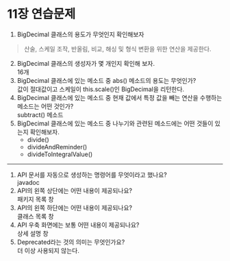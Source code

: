 # 11장 연습문제
1. BigDecimal 클래스의 용도가 무엇인지 확인해보자  
> 산술, 스케일 조작, 반올림, 비교, 해싱 및 형식 변환을 위한 연산을 제공한다.
2. BigDecimal 클래스의 생성자가 몇 개인지 확인해 보자.  
16개
3. BigDecimal 클래스에 있는 메소드 중 abs() 메소드의 용도는 무엇인가?  
값이 절대값이고 스케일이 this.scale()인 BigDecimal을 리턴한다.
4. BigDecimal 클래스에 있는 메소드 중 현재 값에서 특정 값을 빼는 연산을 수행하는 메소드는 어떤 것인가?  
subtract() 메소드
5. BigDecimal 클래스에 있는 메소드 중 나누기와 관련된 메소드에는 어떤 것들이 있는지 확인해보자.  
   - divide()
   - divideAndReminder()
   - divideToIntegralValue()
---
   
1. API 문서를 자동으로 생성하는 명령어를 무엇이라고 했나요?  
javadoc
2. API의 왼쪽 상단에는 어떤 내용이 제공되나요?  
패키지 목록 창
3. API의 왼쪽 하단에는 어떤 내용이 제공되나요?  
클래스 목록 창
4. API 우축 화면에는 보통 어떤 내용이 제공되나요?  
상세 설명 창
5. Deprecated라는 것의 의미는 무엇인가요?  
더 이상 사용되지 않는다. 